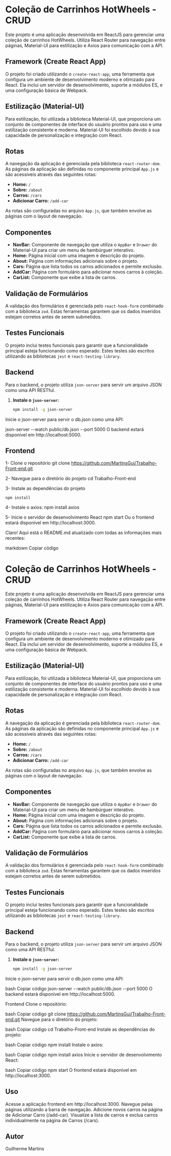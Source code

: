 # Coleção de Carrinhos HotWheels - CRUD

Este projeto é uma aplicação desenvolvida em ReactJS para gerenciar uma coleção de carrinhos HotWheels. Utiliza React Router para navegação entre páginas, Material-UI para estilização e Axios para comunicação com a API.

## Framework (Create React App)

O projeto foi criado utilizando o `create-react-app`, uma ferramenta que configura um ambiente de desenvolvimento moderno e otimizado para React. Ela inclui um servidor de desenvolvimento, suporte a módulos ES, e uma configuração básica de Webpack.

## Estilização (Material-UI)

Para estilização, foi utilizada a biblioteca Material-UI, que proporciona um conjunto de componentes de interface do usuário prontos para uso e uma estilização consistente e moderna. Material-UI foi escolhido devido à sua capacidade de personalização e integração com React.

## Rotas

A navegação da aplicação é gerenciada pela biblioteca `react-router-dom`. As páginas da aplicação são definidas no componente principal `App.js` e são acessíveis através das seguintes rotas:

- **Home:** `/`
- **Sobre:** `/about`
- **Carros:** `/cars`
- **Adicionar Carro:** `/add-car`

As rotas são configuradas no arquivo `App.js`, que também envolve as páginas com o layout de navegação.

## Componentes

- **NavBar:** Componente de navegação que utiliza o `AppBar` e `Drawer` do Material-UI para criar um menu de hambúrguer interativo.
- **Home:** Página inicial com uma imagem e descrição do projeto.
- **About:** Página com informações adicionais sobre o projeto.
- **Cars:** Página que lista todos os carros adicionados e permite exclusão.
- **AddCar:** Página com formulário para adicionar novos carros à coleção.
- **CarList:** Componente que exibe a lista de carros.

## Validação de Formulários

A validação dos formulários é gerenciada pelo `react-hook-form` combinado com a biblioteca `zod`. Estas ferramentas garantem que os dados inseridos estejam corretos antes de serem submetidos.

## Testes Funcionais

O projeto inclui testes funcionais para garantir que a funcionalidade principal esteja funcionando como esperado. Estes testes são escritos utilizando as bibliotecas `jest` e `react-testing-library`.

## Backend

Para o backend, o projeto utiliza `json-server` para servir um arquivo JSON como uma API RESTful.

1. **Instale o `json-server`:**

   ```bash
   npm install -g json-server

Inicie o json-server para servir o db.json como uma API:

json-server --watch public/db.json --port 5000
O backend estará disponível em http://localhost:5000.

## Frontend
1- Clone o repositório
    git clone https://github.com/MartinsGui/Trabalho-Front-end.git

2- Navegue para o diretório do projeto
    cd Trabalho-Front-end

3- Instale as dependências do projeto

    npm install

4- Instale o axios:
    npm install axios

5- Inicie o servidor de desenvolvimento React
    npm start
    Ou o frontend estará disponível em http://localhost:3000.


Claro! Aqui está o README.md atualizado com todas as informações mais recentes:

markdown
Copiar código
# Coleção de Carrinhos HotWheels - CRUD

Este projeto é uma aplicação desenvolvida em ReactJS para gerenciar uma coleção de carrinhos HotWheels. Utiliza React Router para navegação entre páginas, Material-UI para estilização e Axios para comunicação com a API.

## Framework (Create React App)

O projeto foi criado utilizando o `create-react-app`, uma ferramenta que configura um ambiente de desenvolvimento moderno e otimizado para React. Ela inclui um servidor de desenvolvimento, suporte a módulos ES, e uma configuração básica de Webpack.

## Estilização (Material-UI)

Para estilização, foi utilizada a biblioteca Material-UI, que proporciona um conjunto de componentes de interface do usuário prontos para uso e uma estilização consistente e moderna. Material-UI foi escolhido devido à sua capacidade de personalização e integração com React.

## Rotas

A navegação da aplicação é gerenciada pela biblioteca `react-router-dom`. As páginas da aplicação são definidas no componente principal `App.js` e são acessíveis através das seguintes rotas:

- **Home:** `/`
- **Sobre:** `/about`
- **Carros:** `/cars`
- **Adicionar Carro:** `/add-car`

As rotas são configuradas no arquivo `App.js`, que também envolve as páginas com o layout de navegação.

## Componentes

- **NavBar:** Componente de navegação que utiliza o `AppBar` e `Drawer` do Material-UI para criar um menu de hambúrguer interativo.
- **Home:** Página inicial com uma imagem e descrição do projeto.
- **About:** Página com informações adicionais sobre o projeto.
- **Cars:** Página que lista todos os carros adicionados e permite exclusão.
- **AddCar:** Página com formulário para adicionar novos carros à coleção.
- **CarList:** Componente que exibe a lista de carros.

## Validação de Formulários

A validação dos formulários é gerenciada pelo `react-hook-form` combinado com a biblioteca `zod`. Estas ferramentas garantem que os dados inseridos estejam corretos antes de serem submetidos.

## Testes Funcionais

O projeto inclui testes funcionais para garantir que a funcionalidade principal esteja funcionando como esperado. Estes testes são escritos utilizando as bibliotecas `jest` e `react-testing-library`.

## Backend

Para o backend, o projeto utiliza `json-server` para servir um arquivo JSON como uma API RESTful.

1. **Instale o `json-server`:**

   ```bash
   npm install -g json-server
Inicie o json-server para servir o db.json como uma API:

bash
Copiar código
json-server --watch public/db.json --port 5000
O backend estará disponível em http://localhost:5000.

Frontend
Clone o repositório:

bash
Copiar código
git clone https://github.com/MartinsGui/Trabalho-Front-end.git
Navegue para o diretório do projeto:

bash
Copiar código
cd Trabalho-Front-end
Instale as dependências do projeto:

bash
Copiar código
npm install
Instale o axios:

bash
Copiar código
npm install axios
Inicie o servidor de desenvolvimento React:

bash
Copiar código
npm start
O frontend estará disponível em http://localhost:3000.

## Uso
Acesse a aplicação frontend em http://localhost:3000.
Navegue pelas páginas utilizando a barra de navegação.
Adicione novos carros na página de Adicionar Carro (/add-car).
Visualize a lista de carros e exclua carros individualmente na página de Carros (/cars).

## Autor
Guilherme Martins
